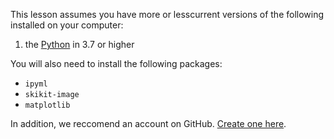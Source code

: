 This lesson assumes you have more or lesscurrent versions of the following installed on your computer:

1. the [Python](https://www.python.org/downloads/release/python-370/) in 3.7 or higher




You will also need to install the following packages:

- `ipyml`
- `skikit-image`
- `matplotlib`

In addition, we reccomend an account on GitHub. [Create one here](https://github.com/signup).
